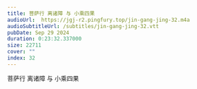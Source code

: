 ```yaml
---
title: 菩萨行 离诸障 与 小乘四果
audioUrl:  https://jgj-r2.pingfury.top/jin-gang-jing-32.m4a
audioSubtitleUrl: /subtitles/jin-gang-jing-32.vtt
pubDate: Sep 29 2024
duration: 0:23:32.337000
size: 22711
cover: ""
index: 32
---
```

菩萨行 离诸障 与 小乘四果